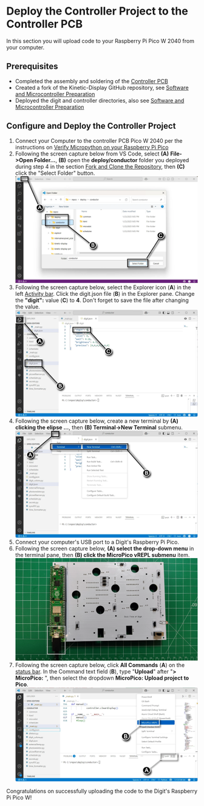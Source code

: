 # Deploy the Controller Project to the Controller PCB

In this section you will upload code to your Raspberry Pi Pico W 2040 from your computer.

## Prerequisites

- Completed the assembly and soldering of the [Controller PCB](controllerpcbassembly.md)
- Created a fork of the Kinetic-Display GitHub repository, see [Software and Microcontroller Preparation](../prerequisitesoftware.md)
- Deployed the digit and controller directories, also see [Software and Microcontroller Preparation](../prerequisitesoftware.md)

## Configure and Deploy the Controller Project

1. Connect your Computer to the controller PCB Pico W 2040 per the instructions on [Verify Micropython on your Raspberry Pi Pico](../prerequisitesoftware.md)
2. Following the screen capture below from VS Code, select **(A)** **File->Open Folder...**, **(B)** open the **deploy/conductor** folder you deployed during step 4 in the section [Fork and Clone the Repository](../prerequisitesoftware.md), then **(C)** click the "Select Folder" button.
![deploycontrollercode-1.webp](../img/deploycontrollercode/deploycontrollercode-1.webp)
3. Following the screen capture below, select the Explorer icon (**A**) in the left [Activity bar](https://code.visualstudio.com/docs/getstarted/userinterface#_basic-layout). Click the digit.json file (**B**) in the Explorer pane. Change the **"digit":** value (**C**) to **4**. Don't forget to save the file after changing the value.
![deploycontrollercode-2](../img/deploycontrollercode/deploycontrollercode-2.webp)
4. Following the screen capture below, create a new terminal by **(A) clicking the elipse ...**, then **(B) Terminal->New Terminal** submenu.
![testdigitpcb-3](../img/deploycontrollercode/deploycontrollercode-3.webp)
5. Connect your computer's USB port to a Digit's Raspberry Pi Pico. 
1. Following the screen capture below, **(A) select the drop-down menu** in the terminal pane, then **(B) click the MicroPico vREPL submenu** item.
![testdigitpcb-4](../img/deploycontrollercode/deploycontrollercode-4.webp)
6. Following the screen capture below, click **All Commands** (**A**) on the [status bar](https://code.visualstudio.com/api/ux-guidelines/status-bar). In the Command text field (**B**), type "**Upload**" after "**> MicroPico:** ", then select the dropdown **MicroPico: Upload project to Pico**.
![testdigitpcb-5](../img/deploycontrollercode/deploycontrollercode-5.webp)

Congratulations on successfully uploading the code to the Digit's Raspberry Pi Pico W!
